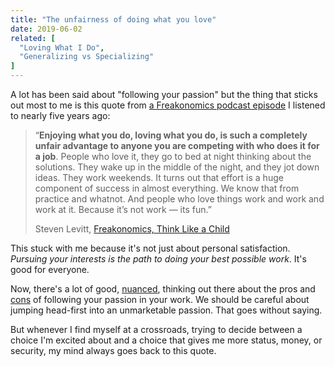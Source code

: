 ```yaml
---
title: "The unfairness of doing what you love"
date: 2019-06-02
related: [
  "Loving What I Do",
  "Generalizing vs Specializing"
]
---
```


A lot has been said about "following your passion" but the thing that sticks out most to me is this quote from [a Freakonomics podcast episode](http://freakonomics.com/2014/05/22/think-like-a-child-full-transcript/) I listened to nearly five years ago:

> “**Enjoying what you do, loving what you do, is such a completely unfair advantage to anyone you are competing with who does it for a job**. People who love it, they go to bed at night thinking about the solutions. They wake up in the middle of the night, and they jot down ideas. They work weekends. It turns out that effort is a huge component of success in almost everything. We know that from practice and whatnot. And people who love things work and work and work at it.  Because it’s not work — its fun.”
>
> Steven Levitt, [Freakonomics, Think Like a Child](http://freakonomics.com/2014/05/22/think-like-a-child-full-transcript/)

This stuck with me because it's not just about personal satisfaction. *Pursuing your interests is the path to doing your best possible work*. It's good for everyone.

Now, there's a lot of good, [nuanced](https://sivers.org/passion), thinking out there about the pros and [cons](https://sivers.org/career) of following your passion in your work. We should be careful about jumping head-first into an unmarketable passion. That goes without saying.

But whenever I find myself at a crossroads, trying to decide between a choice I'm excited about and a choice that gives me more status, money, or security, my mind always goes back to this quote.
